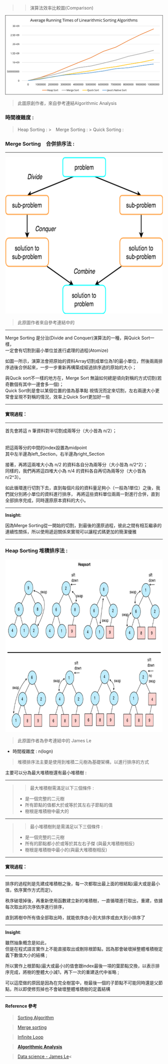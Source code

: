 
>>演算法效率比較圖(Comparison)

<img src='https://github.com/Wei-Tsung/Core-Concepts-Visualization/blob/master/%E4%BD%9C%E6%A5%AD%E4%BA%8C%20%E6%BC%94%E7%AE%97%E6%B3%95%E6%95%88%E7%8E%87%E6%AF%94%E8%BC%83%E5%9C%96.png'>

> 此圖原創作者，來自參考連結Algorithmic Analysis

### 時間複雜度 :
> Heap Sorting : >　Merge Sorting : > Quick Sorting : 


### Merge Sorting　合併排序法 :
---

<img src='https://github.com/Wei-Tsung/Core-Concepts-Visualization/blob/master/%E5%88%86%E6%B2%BB%E6%B3%95.png' width=650 height=500>

> 此原圖作者來自參考連結中的

---

Merge Sorting 是分治(Divide and Conquer)演算法的一種，與Quick Sort一樣，<br>一定會有切割到最小單位並進行處理的過程(Atomize)<br>

如圖一所示，演算法會把原始的資料Array切割成單位為1的最小單位，然後兩兩排序過後合併起來，一步一步重新再構築成經過排序過的原始的大小；<br>


與Qucik sort不一樣的地方在，Merge Sort 無論如何總是頃向對稱的方式切割(若奇數個有其中一邊會多一個)；<br>Quick Sort則是會以某個位置的值為基準點
視情況而定來切割，左右兩邊大小更常會呈現不對稱的情況，效率上Quick Sort更加好一些<br>


---

#### 實現過程：

---

首先會將這 n 筆資料對半切割成兩等分（大小皆為 n/2）；<br>　

把這兩等分的中間的index設置為midpoint<br>
其中左半邊為left_Section，右半邊為right_Section

接著，再將這兩堆大小為 n/2 的資料各自分為兩等分（大小皆為 n/2^2）；<br>同樣的，我們再將這四堆大小為 n/4 的資料各自再切為兩等分（大小皆為 n/2^3）。<br>

如此循環進行切割下去，直到每個片段的資料量足夠小（一般為1單位）之後，我們就分別將小單位的資料進行排序，
再將這些資料單位兩兩一對進行合併，直到全部排序完成，同時還原原本資料的大小。

---

<strong>Insight:</strong><br>

因為Merge Sorting從一開始的切割，到最後的還原過程，彼此之間有相互繼承的連續性關係，所以使用遞迴關係來實現可以讓程式碼更加的簡潔優雅

---


### Heap Sorting 堆積排序法 :

<img src='https://github.com/Wei-Tsung/Core-Concepts-Visualization/blob/master/Heap%20Sort%20%E4%BD%9C%E6%A5%AD%E4%BA%8C.png' width=800 height=550>

> 此原圖作者為參考連結中的 James Le <p>


- 時間複雜度 : n(logn)


> 堆積排序法主要是使用到堆積二元樹為基礎架構，以進行排序的方式<br>


主要可以分為最大堆積樹還有最小堆積樹 :

---

>> 最大堆積樹需滿足以下三個條件 : <br>
> - 是一個完整的二元樹<br>
> - 所有節點的值都大於或等於其左右子節點的值<br>
> - 樹根是堆積樹中最大的

---

>> 最小堆積樹則是需滿足以下三個條件 :<br>
> - 是一個完整的二元樹<br>
> - 所有的節點都小於或等於其左右子傑 (與最大堆積樹相反)<br>
> - 樹根是堆積樹中最小的(與最大堆積樹相反) <br>


---

#### 實現過程：

---

排序的過程則是先建成堆積樹之後，每一次都取出最上面的根結點(最大或是最小值，依序實作方式而定)，<br>

秩序破壞掉後，再重新使用函數建立新的堆積樹，一直循環進行取出，重建，依據每次取出的次序依序進行排序，<br>

直到將樹中所有值全部取出時，就能依序由小到大排序或由大到小排序了

---

<strong>Insight</strong>:

雖然抽象概念是如此，<br>
但是在程式語言實作上不能直接取出或刪除根節點，因為那會破壞掉整體堆積樹定義下數值大小的結構 ; <br>

所以實作上根節點(最大或最小)的值會跟index最後一項的葉節點交換，以表示排序完成，將樹的整體大小減1，再下一次的重建迭代中省略 ;<br>

可以這麼做的原因是因為在完全樹當中，樹最後一個的子節點不可能同時還是父節點，所以即使修剪掉也不會破壞整體堆積樹的定義結構 <p> 

---


#### Reference 參考

> [Sorting Algorithm](https://www.hackerearth.com/zh/practice/algorithms/sorting/merge-sort/tutorial/) <br>

> [Merge sorting](http://alrightchiu.github.io/SecondRound/comparison-sort-merge-sorthe-bing-pai-xu-fa.html) <br>

> [Infinite Loop](http://program-lover.blogspot.com/2008/10/mergesort.html) <br>

> [<strong>Algorithmic Analysis</strong>](https://hashanp.xyz/algorithms.html) <br>

> [Data science - James Le](https://medium.com/cracking-the-data-science-interview/heap-sort-merge-sort-and-convex-hull-4cd108ae3ed4)<<br>

